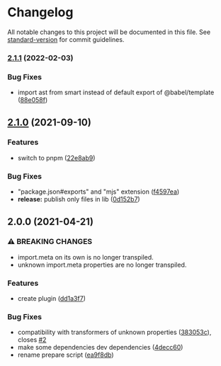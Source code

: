 # Changelog

All notable changes to this project will be documented in this file. See [standard-version](https://github.com/conventional-changelog/standard-version) for commit guidelines.

### [2.1.1](https://github.com/javiertury/babel-plugin-transform-import-meta/compare/v2.1.0...v2.1.1) (2022-02-03)


### Bug Fixes

* import ast from smart instead of default export of @babel/template ([88e058f](https://github.com/javiertury/babel-plugin-transform-import-meta/commit/88e058f4b4bc5ba3048a815b0b9fe3edcb43f8de))

## [2.1.0](https://github.com/javiertury/babel-plugin-transform-import-meta/compare/v2.0.0...v2.1.0) (2021-09-10)


### Features

* switch to pnpm ([22e8ab9](https://github.com/javiertury/babel-plugin-transform-import-meta/commit/22e8ab91c2fcc8efb33f154ae7f8469f6b0e20e7))


### Bug Fixes

* "package.json#exports" and "mjs" extension ([f4597ea](https://github.com/javiertury/babel-plugin-transform-import-meta/commit/f4597eafb9d4668f1ae283ba879d8d6cc86820de))
* **release:** publish only files in lib ([0d152b7](https://github.com/javiertury/babel-plugin-transform-import-meta/commit/0d152b7d08bff80279fc6907a69b6d8134d22d4b))

## 2.0.0 (2021-04-21)


### ⚠ BREAKING CHANGES

* import.meta on its own is no longer transpiled.
* unknown import.meta properties are no longer transpiled.

### Features

* create plugin ([dd1a3f7](https://github.com/javiertury/babel-plugin-transform-import-meta/commit/dd1a3f7ddf3a55acfe4f76859443cd9cec8ed5b2))


### Bug Fixes

* compatibility with transformers of unknown properties ([383053c](https://github.com/javiertury/babel-plugin-transform-import-meta/commit/383053c2d1e976d1431229096e2157e2344bbd51)), closes [#2](https://github.com/javiertury/babel-plugin-transform-import-meta/issues/2)
* make some dependencies dev dependencies ([4decc60](https://github.com/javiertury/babel-plugin-transform-import-meta/commit/4decc609a72eaef2ade16f83fc65415b8dc2c499))
* rename prepare script ([ea9f8db](https://github.com/javiertury/babel-plugin-transform-import-meta/commit/ea9f8db2c45744bed3578e8ea1db05162209e886))
